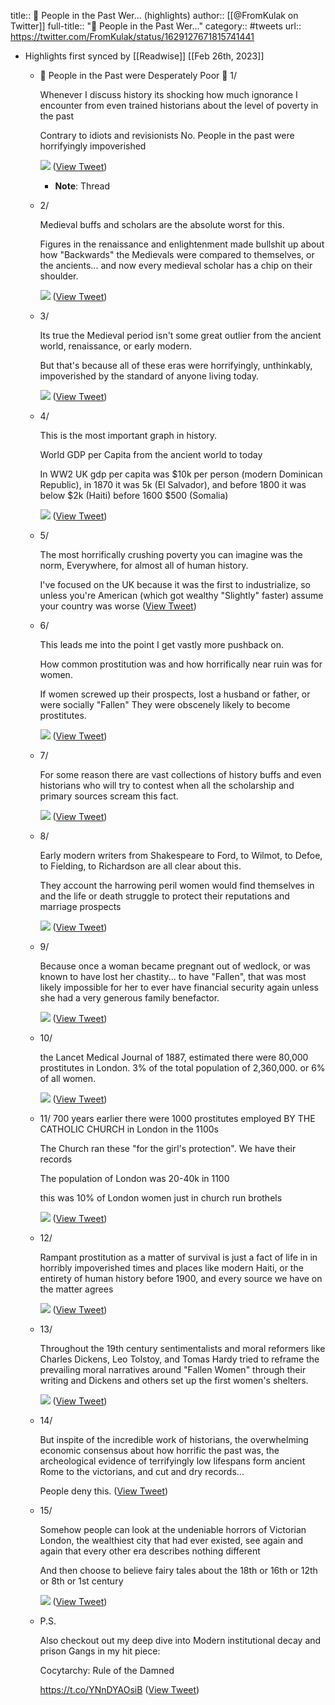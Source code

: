 title:: 🧵 People in the Past Wer... (highlights)
author:: [[@FromKulak on Twitter]]
full-title:: "🧵 People in the Past Wer..."
category:: #tweets
url:: https://twitter.com/FromKulak/status/1629127671815741441

- Highlights first synced by [[Readwise]] [[Feb 26th, 2023]]
	- 🧵 People in the Past were Desperately Poor 🧵
	  1/
	  
	  Whenever I discuss history its shocking how much ignorance I encounter from even trained historians about the level of poverty in the past
	  
	  Contrary to idiots and revisionists No. People in the past were horrifyingly impoverished 
	  
	  ![](https://pbs.twimg.com/media/FpvRlJRXsAA9Y-7.png) ([View Tweet](https://twitter.com/FromKulak/status/1629127671815741441))
		- **Note**: Thread
	- 2/
	  
	  Medieval buffs and scholars are the absolute worst for this.
	  
	  Figures in the renaissance and enlightenment made bullshit up about how "Backwards" the Medievals were compared to themselves, or the ancients... and now every medieval scholar has a chip on their shoulder. 
	  
	  ![](https://pbs.twimg.com/media/FpvRr74XEAEBABR.png) ([View Tweet](https://twitter.com/FromKulak/status/1629127674521128961))
	- 3/
	  
	  Its true the Medieval period isn't some great outlier from the ancient world, renaissance, or early modern.
	  
	  But that's because all of these eras were horrifyingly, unthinkably, impoverished by the standard of anyone living today. 
	  
	  ![](https://pbs.twimg.com/media/FpvRyZNWcAA8eu_.png) ([View Tweet](https://twitter.com/FromKulak/status/1629127676748345349))
	- 4/
	  
	  This is the most important graph in history.
	  
	  World GDP per Capita from the ancient world to today
	  
	  In WW2 UK gdp per capita was $10k per person  (modern Dominican Republic), in 1870 it was 5k (El Salvador), and before 1800 it was below $2k (Haiti) before 1600 $500 (Somalia) 
	  
	  ![](https://pbs.twimg.com/media/FpvR3ndWYAAQ6_k.png) ([View Tweet](https://twitter.com/FromKulak/status/1629127678929297410))
	- 5/
	  
	  The most horrifically crushing poverty you can imagine was the norm, Everywhere, for almost all of human history.
	  
	  I've focused on the UK because it was the first to industrialize, so unless you're American (which  got wealthy "Slightly" faster) assume your country was worse ([View Tweet](https://twitter.com/FromKulak/status/1629127681043271680))
	- 6/
	  
	  This leads me into the point I get vastly more pushback on.
	  
	  How common prostitution was and how horrifically near ruin was for women.
	  
	  If women screwed up their prospects, lost a husband or father, or were socially "Fallen" They were obscenely likely to become prostitutes. 
	  
	  ![](https://pbs.twimg.com/media/FpvSB43X0AUl9H-.png) ([View Tweet](https://twitter.com/FromKulak/status/1629127682733613056))
	- 7/
	  
	  For some reason there are vast collections of history buffs  and even historians who will try to contest when all the scholarship and primary sources scream this fact. 
	  
	  ![](https://pbs.twimg.com/media/FpvSH0QXEAAh-5v.png) ([View Tweet](https://twitter.com/FromKulak/status/1629127684801298436))
	- 8/
	  
	  Early modern writers from Shakespeare to Ford, to Wilmot, to Defoe, to Fielding, to Richardson are all clear about this. 
	  
	  They account the harrowing peril women would find themselves in and the life or death struggle to protect their reputations and marriage prospects 
	  
	  ![](https://pbs.twimg.com/media/FpvSM4xXwAELbP6.png) ([View Tweet](https://twitter.com/FromKulak/status/1629127686919421954))
	- 9/
	  
	  Because once a woman became pregnant out of wedlock, or was known to have lost her chastity... to have "Fallen", that was most likely impossible for her to ever have financial security again unless she had a very generous family benefactor. 
	  
	  ![](https://pbs.twimg.com/media/FpvSTJ-XgAEqhcj.png) ([View Tweet](https://twitter.com/FromKulak/status/1629127689540976643))
	- 10/ 
	  
	   the Lancet Medical Journal of 1887, estimated there were 80,000 prostitutes in London. 3% of the total population of 2,360,000. or 6% of all women. 
	  
	  ![](https://pbs.twimg.com/media/FpvSbC_XsAE9JJ5.png) ([View Tweet](https://twitter.com/FromKulak/status/1629127691625431040))
	- 11/
	  700 years earlier there were 1000 prostitutes employed BY THE CATHOLIC CHURCH in London in the 1100s
	  
	  The Church ran these "for the girl's protection". We have their records
	  
	  The population of London was 20-40k in 1100
	  
	  this was 10% of London women just in church run brothels 
	  
	  ![](https://pbs.twimg.com/media/FpvSjIhXsAIRQSQ.png) ([View Tweet](https://twitter.com/FromKulak/status/1629127693378748417))
	- 12/
	  
	  Rampant prostitution as a matter of survival is just a fact of life in in horribly impoverished times and places like modern Haiti, or the entirety of human history before 1900, and every source we have on the matter agrees 
	  
	  ![](https://pbs.twimg.com/media/FpvSoUTXsAMqNK7.png) ([View Tweet](https://twitter.com/FromKulak/status/1629127695446511616))
	- 13/
	  
	  Throughout the 19th century sentimentalists and moral reformers like Charles Dickens, Leo Tolstoy, and Tomas Hardy tried to reframe the prevailing moral narratives around "Fallen Women" through their writing and Dickens and others set up the first women's shelters. 
	  
	  ![](https://pbs.twimg.com/media/FpvStkQXsAEGffV.png) ([View Tweet](https://twitter.com/FromKulak/status/1629127697375821827))
	- 14/
	  
	  But  inspite of the incredible work of historians,  the overwhelming economic consensus about how horrific the past was,  the archeological evidence of terrifyingly low lifespans form ancient Rome to the victorians, and cut and dry records... 
	  
	  People deny this. ([View Tweet](https://twitter.com/FromKulak/status/1629127699292733441))
	- 15/
	  
	  Somehow people can look at the undeniable horrors of Victorian London, the wealthiest city that had ever existed, see again and again that every other era describes nothing different
	  
	  And then choose to believe fairy tales about the 18th or 16th or 12th or 8th or 1st century 
	  
	  ![](https://pbs.twimg.com/media/FpvS3svWYAAz1cR.png) ([View Tweet](https://twitter.com/FromKulak/status/1629127700932661251))
	- P.S.
	  
	  Also checkout out my deep dive into Modern institutional decay and prison Gangs in my hit piece:
	  
	  Cocytarchy: Rule of the Damned
	  
	  https://t.co/YNnDYAOsiB ([View Tweet](https://twitter.com/FromKulak/status/1629127824735870977))